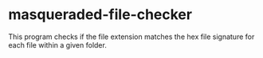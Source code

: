 # masqueraded-file-checker
This program checks if the file extension matches the hex file signature for each file within a given folder.
